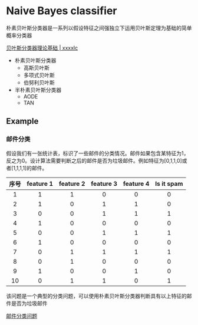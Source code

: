 # Naive Bayes classifier

朴素贝叶斯分类器是一系列以假设特征之间强独立下运用贝叶斯定理为基础的简单概率分类器



[贝叶斯分类器理论基础 | xxxxlc](https://xxxxlc.github.io/2022/01/17/bei-xie-si-fen-lei-qi-li-lun-ji-chu/)

- 朴素贝叶斯分类器
  - 高斯贝叶斯
  - 多项式贝叶斯
  - 伯努利贝叶斯
- 半朴素贝叶斯分类器
  - AODE
  - TAN



## Example

### 邮件分类

假设我们有一张统计表，标识了一些邮件的分类情况。邮件如果包含某特征为1，反之为0。设计算法需要判断之后的邮件是否为垃圾邮件。例如特征为[0,1,1,0]或者[1,1,1,1]的邮件。

| 序号 | feature 1 | feature 2 | feature 3 | feature 4 | Is it spam |
| :--: | :-------: | :-------: | :-------: | :-------: | :--------: |
|  1   |     1     |     1     |     0     |     0     |     0      |
|  2   |     1     |     0     |     1     |     1     |     0      |
|  3   |     0     |     0     |     1     |     1     |     1      |
|  4   |     1     |     0     |     0     |     0     |     0      |
|  5   |     0     |     0     |     1     |     1     |     1      |
|  6   |     1     |     0     |     0     |     0     |     0      |
|  7   |     0     |     1     |     1     |     1     |     1      |
|  8   |     0     |     1     |     0     |     0     |     0      |
|  9   |     1     |     0     |     0     |     1     |     0      |
|  10  |     0     |     1     |     1     |     0     |     1      |

该问题是一个典型的分类问题，可以使用朴素贝叶斯分类器判断具有以上特征的邮件是否为垃圾邮件

[邮件分类问题](https://github.com/xxxxlc/Machine-Learning/blob/main/ML_tensorflow/Naive_Bayes_Classifier/example/mail.py)



